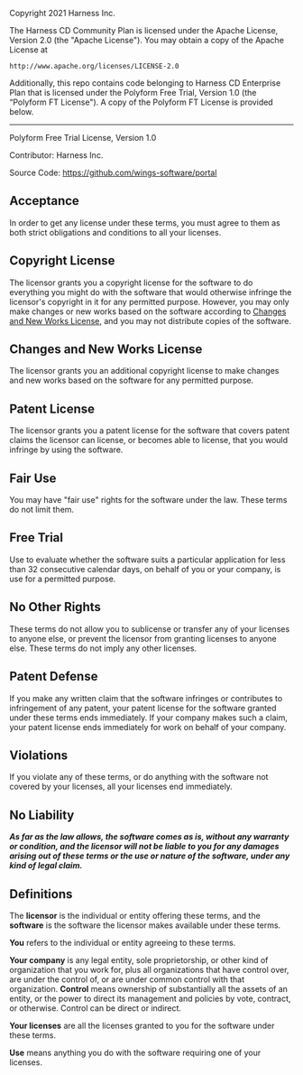 Copyright 2021 Harness Inc.

The Harness CD Community Plan is licensed under the Apache License, Version 2.0 (the "Apache License"). You may obtain a copy of the Apache License at

    http://www.apache.org/licenses/LICENSE-2.0

Additionally, this repo contains code belonging to Harness CD Enterprise Plan that is licensed under the Polyform Free Trial, Version 1.0 (the “Polyform FT License"). A copy of the Polyform FT License is provided below.

-----------------------------------------------------------------
Polyform Free Trial License, Version 1.0 

Contributor: Harness Inc.

Source Code: <https://github.com/wings-software/portal>

## Acceptance

In order to get any license under these terms, you must agree
to them as both strict obligations and conditions to all
your licenses.

## Copyright License

The licensor grants you a copyright license for the software
to do everything you might do with the software that would
otherwise infringe the licensor's copyright in it for any
permitted purpose.  However, you may only make changes or
new works based on the software according to [Changes and New
Works License](#changes-and-new-works-license), and you may
not distribute copies of the software.

## Changes and New Works License

The licensor grants you an additional copyright license to
make changes and new works based on the software for any
permitted purpose.

## Patent License

The licensor grants you a patent license for the software that
covers patent claims the licensor can license, or becomes able
to license, that you would infringe by using the software.

## Fair Use

You may have "fair use" rights for the software under the
law. These terms do not limit them.

## Free Trial

Use to evaluate whether the software suits a particular
application for less than 32 consecutive calendar days, on
behalf of you or your company, is use for a permitted purpose.

## No Other Rights

These terms do not allow you to sublicense or transfer any of
your licenses to anyone else, or prevent the licensor from
granting licenses to anyone else.  These terms do not imply
any other licenses.

## Patent Defense

If you make any written claim that the software infringes or
contributes to infringement of any patent, your patent license
for the software granted under these terms ends immediately. If
your company makes such a claim, your patent license ends
immediately for work on behalf of your company.

## Violations

If you violate any of these terms, or do anything with the
software not covered by your licenses, all your licenses
end immediately.

## No Liability

***As far as the law allows, the software comes as is, without
any warranty or condition, and the licensor will not be liable
to you for any damages arising out of these terms or the use
or nature of the software, under any kind of legal claim.***

## Definitions

The **licensor** is the individual or entity offering these
terms, and the **software** is the software the licensor makes
available under these terms.

**You** refers to the individual or entity agreeing to these
terms.

**Your company** is any legal entity, sole proprietorship,
or other kind of organization that you work for, plus all
organizations that have control over, are under the control of,
or are under common control with that organization.  **Control**
means ownership of substantially all the assets of an entity,
or the power to direct its management and policies by vote,
contract, or otherwise.  Control can be direct or indirect.

**Your licenses** are all the licenses granted to you for the
software under these terms.

**Use** means anything you do with the software requiring one
of your licenses.


